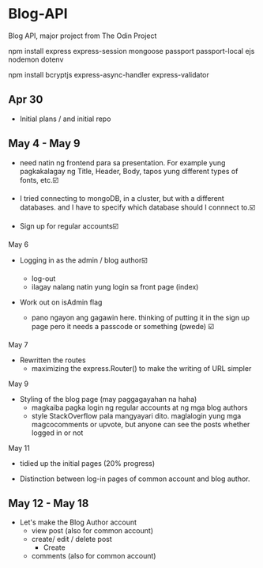 # Blog-API
 Blog API, major project from The Odin Project

npm install express express-session mongoose passport passport-local ejs nodemon dotenv

npm install bcryptjs express-async-handler express-validator

Apr 30
- 
* Initial plans / and initial repo

May 4 - May 9
- 
* need natin ng frontend para sa presentation. For example yung pagkakalagay ng Title, Header, Body, tapos yung different types of fonts, etc.☑️

* I tried connecting to mongoDB, in a cluster, but with a different databases. and I have to specify which database should I connnect to.☑️

* Sign up for regular accounts☑️

May 6
* Logging in as the admin / blog author☑️
    - log-out
    - ilagay nalang natin yung login sa front page (index)

* Work out on isAdmin flag
    - pano ngayon ang gagawin here. thinking of putting it in the sign up page pero it needs a passcode or something (pwede) ☑️

May 7
* Rewritten the routes
    - maximizing the express.Router() to make the writing of URL simpler

May 9
* Styling of the blog page (may paggagayahan na haha)
    - magkaiba pagka login ng regular accounts at ng mga blog authors
    - style StackOverflow pala mangyayari dito. maglalogin yung mga magcocomments or upvote, but anyone can see the posts whether logged in or not

May 11
* tidied up the initial pages (20% progress)


* Distinction between log-in pages of common account and blog author. 

May 12 - May 18
- 
* Let's make the Blog Author account
    - view post  (also for common account)
    - create/ edit / delete post
        * Create 
    - comments (also for common account)